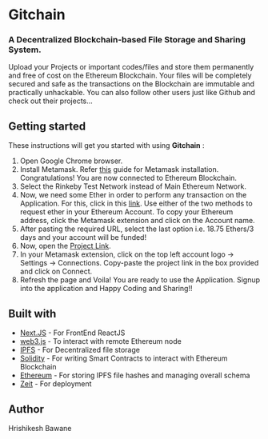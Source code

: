 # Gitchain

### A Decentralized Blockchain-based File Storage and Sharing System. 

Upload your Projects or important codes/files and store them permanently and free of cost on the Ethereum Blockchain. Your files will be completely secured and safe as the transactions on the Blockchain are immutable and practically unhackable. You can also follow other users just like Github and check out their projects...


## Getting started

These instructions will get you started with using **Gitchain** :

1. Open Google Chrome browser.
2. Install Metamask. Refer [this](https://chrome.google.com/webstore/detail/metamask/nkbihfbeogaeaoehlefnkodbefgpgknn?hl=en) guide for Metamask installation. Congratulations! You are now connected to Ethereum Blockchain.
3. Select the Rinkeby Test Network instead of Main Ethereum Network.
4. Now, we need some Ether in order to perform any transaction on the Application. For this, click in this [link](https://faucet.rinkeby.io/). Use either of the two methods to request ether in your Ethereum Account. To copy your Ethereum address, click the Metamask extension and click on the Account name.
5. After pasting the required URL, select the last option i.e. 18.75 Ethers/3 days and your account will be funded!
6. Now, open the [Project Link](https://gitchain.now.sh).
7. In your Metamask extension, click on the top left account logo -> Settings -> Connections. Copy-paste the project link in the box provided and click on Connect.
8. Refresh the page and Voila! You are ready to use the Application. Signup into the application and Happy Coding and Sharing!!

## Built with

- [Next.JS](https://nextjs.org/) - For FrontEnd ReactJS
- [web3.js](https://web3js.readthedocs.io/en/v1.2.6/) - To interact with remote Ethereum node
- [IPFS](https://ipfs.io/) - For Decentralized file storage
- [Solidity](https://solidity.readthedocs.io/en/v0.6.4/) - For writing Smart Contracts to interact with Ethereum Blockchain
- [Ethereum](https://ethereum.org/) - For storing IPFS file hashes and managing overall schema
- [Zeit](https://zeit.co/docs) - For deployment

## Author
Hrishikesh Bawane

